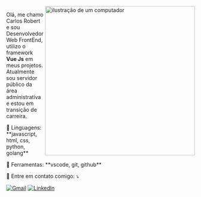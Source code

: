 <img src="https://raw.githubusercontent.com/MicaelliMedeiros/micaellimedeiros/master/image/computer-illustration.png" alt="ilustração de um computador" min-width="400px" max-width="400px" width="400px" align="right">

<p align="left"> 
  Olá, me chamo Carlos Robert e sou Desenvolvedor Web FrontEnd, utilizo o framework <strong>Vue Js</strong> em meus projetos.<br>
  Atualmente sou servidor público da área administrativa e estou em transição de carreira.
</p>

<p align="left">
  🦄 Linguagens: **javascript, html, css, python, golang**
</p>

<p align="left">
  💼 Ferramentas: **vscode, git, github**
</p>

<p align="left">
  💌 Entre em contato comigo: ⤵️
</p>

<p align="left">
  <a href="#" title="Gmail">
  <img src="https://img.shields.io/badge/-Gmail-FF0000?style=flat-square&labelColor=FF0000&logo=gmail&logoColor=white&link=crobertdmelo@gmail.com" alt="Gmail"/></a>
  <a href="#" title="LinkedIn">
  <img src="https://img.shields.io/badge/-Linkedin-0e76a8?style=flat-square&logo=Linkedin&logoColor=white&link=https://www.linkedin.com/in/roberttmello/" alt="LinkedIn"/></a>
</p>

